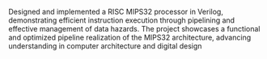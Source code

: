 Designed and implemented a RISC MIPS32 processor in Verilog, demonstrating efficient instruction execution through pipelining and effective management of data hazards.
The project showcases a functional and optimized pipeline realization of the MIPS32 architecture, advancing understanding in computer architecture and digital design
